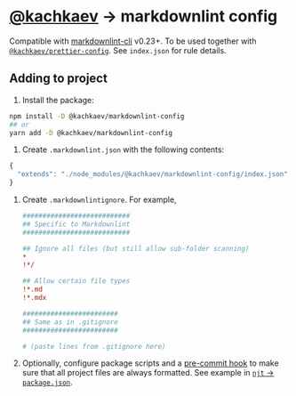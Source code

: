 # [@kachkaev](https://github.com/kachkaev) → markdownlint config

Compatible with [markdownlint-cli](https://www.npmjs.com/package/markdownlint-cli) v0.23+.
To be used together with [`@kachkaev/prettier-config`](https://www.npmjs.com/package/@kachkaev/prettier-config).
See `index.json` for rule details.

## Adding to project

1.  Install the package:

```sh
npm install -D @kachkaev/markdownlint-config
## or
yarn add -D @kachkaev/markdownlint-config
```

1.  Create `.markdownlint.json` with the following contents:

```js
{
  "extends": "./node_modules/@kachkaev/markdownlint-config/index.json"
}

```

<!-- https://github.com/igorshubovych/markdownlint-cli/issues/97 -->

1.  Create `.markdownlintignore`.
    For example,

    ```ini
    ###########################
    ## Specific to Markdownlint
    ###########################
    
    ## Ignore all files (but still allow sub-folder scanning)
    *
    !*/
    
    ## Allow certain file types
    !*.md
    !*.mdx
    
    ########################
    ## Same as in .gitignore
    ########################
    
    # (paste lines from .gitignore here)
    ```

1.  Optionally, configure package scripts and a [pre-commit hook](https://prettier.io/docs/en/precommit.html#__docusaurus) to make sure that all project files are always formatted.
    See example in [`njt` → `package.json`](https://github.com/kachkaev/njt/blob/master/package.json).
